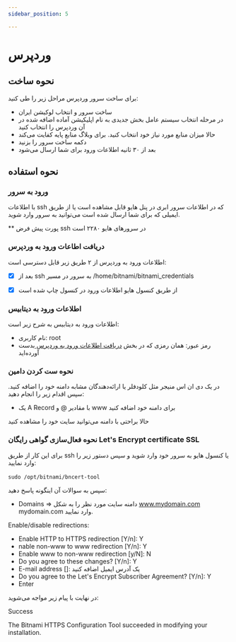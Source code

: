 ```yaml
---
sidebar_position: 5

---
```


# وردپرس

## نحوه ساخت

برای ساخت سرور وردپرس مراحل زیر را طی کنید:

* ساخت سرور و انتخاب لوکیشن ایران
* در مرحله انتخاب سیستم عامل بخش جدیدی به نام اپلیکیشن آماده اضافه شده در آن وردپرس را انتخاب کنید
* حالا میزان منابع مورد نیاز خود انتخاب کنید. برای وبلاگ منابع پایه کفایت می‌کند
* دکمه ساخت سرور را بزنید
* بعد از ۳۰ ثانیه اطلاعات ورود برای شما ارسال می‌شود

## نحوه استفاده

### ورود به سرور

با اطلاعات ssh که در اطلاعات سرور ابری در پنل هایو قابل مشاهده است یا از طریق ایمیلی که برای شما ارسال شده است ‌‌می‌توانید به سرور وارد شوید.

** پورت پیش فرض ssh در سرورهای هایو ۲۲۸۰ است

### دریافت اطاعات ورود به وردپرس

اطلاعات ورود به وردپرس از ۲ طریق زیر قابل دسترسی است:

- [x] بعد از ssh به سرور در مسیر <span dir="ltr">/home/bitnami/bitnami_credentials</span>
 


- [x] از طریق کنسول هایو اطلاعات ورود در کنسول چاپ شده است

### اطلاعات ورود به دیتابیس

اطلاعات ورود به دیتابیس به شرح زیر است:

- نام کاربری: root
- رمز عبور: همان رمزی که در بخش <a href="#دریافت-اطاعات-ورود-به-وردپرس">دریافت اطلاعات ورود به وردپرس </a> بدست آورده‌اید

### نحوه ست کردن دامین

در یک دی ان اس منیجر مثل کلودفلر یا ارائه‌‌دهندگان مشابه دامنه خود را اضافه کنید. سپس اقدام زیر را انجام دهید:

- یک A Record با مقادیر @ و www برای دامنه خود اضافه کنید

حالا براحتی با دامنه می‌توانید سایت خود را مشاهده کنید

### نحوه فعال‌سازی گواهی رایگان Let's Encrypt certificate SSL

برای این کار از طریق ssh یا کنسول هایو به سرور خود وارد شوید و سپس دستور زیر را وارد نمایید:

‍‍``` sudo /opt/bitnami/bncert-tool ```

سپس به سوالات آن اینگونه پاسخ دهید:

- Domains => دامنه سایت مورد نظر را به شکل www.mydomain.com mydomain.com وارد نمایید.

Enable/disable redirections:

- Enable HTTP to HTTPS redirection [Y/n]: Y
- nable non-www to www redirection [Y/n]: Y
- Enable www to non-www redirection [y/N]: N
- Do you agree to these changes? [Y/n]: Y
- E-mail address []: یک آدرس ایمیل اضافه کنید
- Do you agree to the Let's Encrypt Subscriber Agreement? [Y/n]: Y
- Enter

 در نهایت با پیام زیر مواجه می‌شوید:
 
<p dir="ltr">

Success

The Bitnami HTTPS Configuration Tool succeeded in modifying your installation.
</p>


